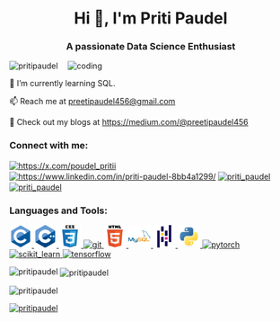<h1 align="center">Hi 👋, I'm Priti Paudel</h1>
<h3 align="center">A passionate Data Science Enthusiast</h3>
<img align ="right" alt = "coding" src = "https://i.pinimg.com/564x/28/3b/7d/283b7d4ba51e2674d0b192b26353bc28.jpg" width = "400">




<p align="left"> <img src="https://komarev.com/ghpvc/?username=pritipaudel&label=Profile%20views&color=0e75b6&style=flat" alt="pritipaudel" /> </p>

🌱 I’m currently learning SQL.

📫 Reach me at preetipaudel456@gmail.com

📝 Check out my blogs at https://medium.com/@preetipaudel456





<h3 align="left">Connect with me:</h3>

<p align="left">
<a href="https://twitter.com/https://x.com/poudel_pritii" target="blank"><img align="center" src="https://raw.githubusercontent.com/rahuldkjain/github-profile-readme-generator/master/src/images/icons/Social/twitter.svg" alt="https://x.com/poudel_pritii" height="30" width="40" /></a>
<a href="https://linkedin.com/in/https://www.linkedin.com/in/priti-paudel-8bb4a1299/" target="blank"><img align="center" src="https://raw.githubusercontent.com/rahuldkjain/github-profile-readme-generator/master/src/images/icons/Social/linked-in-alt.svg" alt="https://www.linkedin.com/in/priti-paudel-8bb4a1299/" height="30" width="40" /></a>
<a href="https://instagram.com/priti_paudel" target="blank"><img align="center" src="https://raw.githubusercontent.com/rahuldkjain/github-profile-readme-generator/master/src/images/icons/Social/instagram.svg" alt="priti_paudel" height="30" width="40" /></a>
<a href="https://medium.com/@preetipaudel456" target="blank"><img align="center" src="https://raw.githubusercontent.com/rahuldkjain/github-profile-readme-generator/master/src/images/icons/Social/medium.svg" alt="priti_paudel" height="30" width="40" /></a>
</p>

<h3 align="left">Languages and Tools:</h3>

<p align="left"> <a href="https://www.cprogramming.com/" target="_blank" rel="noreferrer"> <img src="https://raw.githubusercontent.com/devicons/devicon/master/icons/c/c-original.svg" alt="c" width="40" height="40"/> </a> <a href="https://www.w3schools.com/cpp/" target="_blank" rel="noreferrer"> <img src="https://raw.githubusercontent.com/devicons/devicon/master/icons/cplusplus/cplusplus-original.svg" alt="cplusplus" width="40" height="40"/> </a> <a href="https://www.w3schools.com/css/" target="_blank" rel="noreferrer"> <img src="https://raw.githubusercontent.com/devicons/devicon/master/icons/css3/css3-original-wordmark.svg" alt="css3" width="40" height="40"/> </a> <a href="https://git-scm.com/" target="_blank" rel="noreferrer"> <img src="https://www.vectorlogo.zone/logos/git-scm/git-scm-icon.svg" alt="git" width="40" height="40"/> </a> <a href="https://www.w3.org/html/" target="_blank" rel="noreferrer"> <img src="https://raw.githubusercontent.com/devicons/devicon/master/icons/html5/html5-original-wordmark.svg" alt="html5" width="40" height="40"/> </a> <a href="https://www.mysql.com/" target="_blank" rel="noreferrer"> <img src="https://raw.githubusercontent.com/devicons/devicon/master/icons/mysql/mysql-original-wordmark.svg" alt="mysql" width="40" height="40"/> </a> <a href="https://pandas.pydata.org/" target="_blank" rel="noreferrer"> <img src="https://raw.githubusercontent.com/devicons/devicon/2ae2a900d2f041da66e950e4d48052658d850630/icons/pandas/pandas-original.svg" alt="pandas" width="40" height="40"/> </a> <a href="https://www.python.org" target="_blank" rel="noreferrer"> <img src="https://raw.githubusercontent.com/devicons/devicon/master/icons/python/python-original.svg" alt="python" width="40" height="40"/> </a> <a href="https://pytorch.org/" target="_blank" rel="noreferrer"> <img src="https://www.vectorlogo.zone/logos/pytorch/pytorch-icon.svg" alt="pytorch" width="40" height="40"/> </a> <a href="https://scikit-learn.org/" target="_blank" rel="noreferrer"> <img src="https://upload.wikimedia.org/wikipedia/commons/0/05/Scikit_learn_logo_small.svg" alt="scikit_learn" width="40" height="40"/> </a> <a href="https://www.tensorflow.org" target="_blank" rel="noreferrer"> <img src="https://www.vectorlogo.zone/logos/tensorflow/tensorflow-icon.svg" alt="tensorflow" width="40" height="40"/> </a> </p> 


<p><img align="left" src="https://github-readme-stats.vercel.app/api/top-langs?username=pritipaudel&show_icons=true&locale=en&layout=compact" alt="pritipaudel" /></p>


<p>&nbsp;<img align="center" src="https://github-readme-stats.vercel.app/api?username=pritipaudel&show_icons=true&locale=en" alt="pritipaudel" /></p>


<p><img align="center" src="https://github-readme-streak-stats.herokuapp.com/?user=pritipaudel&" alt="pritipaudel" /></p>

<p align="left"> <a href="https://github.com/ryo-ma/github-profile-trophy"><img src="https://github-profile-trophy.vercel.app/?username=pritipaudel" alt="pritipaudel" /></a> </p>
